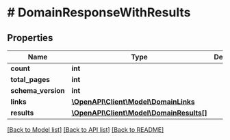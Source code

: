 # # DomainResponseWithResults

## Properties

Name | Type | Description | Notes
------------ | ------------- | ------------- | -------------
**count** | **int** |  |
**total_pages** | **int** |  |
**schema_version** | **int** |  |
**links** | [**\OpenAPI\Client\Model\DomainLinks**](DomainLinks.md) |  |
**results** | [**\OpenAPI\Client\Model\DomainResults[]**](DomainResults.md) |  |

[[Back to Model list]](../../README.md#models) [[Back to API list]](../../README.md#endpoints) [[Back to README]](../../README.md)
